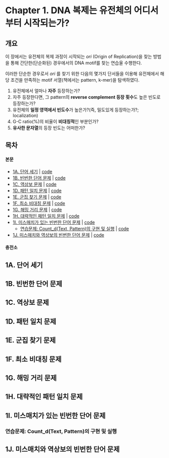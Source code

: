 # Chapter 1. DNA 복제는 유전체의 어디서부터 시작되는가?
## 개요
이 장에서는 유전체의 복제 과정이 시작되는 *ori* (Origin of Replication)을 찾는 방법을 통해 간단한(단순화된) 경우에서의 DNA motif를 찾는 연습울 수행한다.

이러한 단순한 경우로서 *ori* 를 찾기 위한 다음의 몇가지 단서들을 이용해 유전체에서 해당 조건을 만족하는 motif 서열(책에서는 pattern, k-mer)을 탐색하였다.

1. 유전체에서 얼마나 **자주** 등장하는가?
2. 자주 등장한다면, 그 pattern의 **reverse complement 등장 횟수**도 높은 빈도로 등장하는가?
3. 유전체의 **일정 영역에서 빈도수**가 높은가?(즉, 밀도있게 등장하는가?; localization)
4. G-C ratio(%)의 비율이 **비대칭적**인 부분인가?
5. **유사한 문자열**의 등장 빈도는 어떠한가?

## 목차
 #### 본문
 - [1A. 단어 세기](#1a-단어-세기) | [code](./1A.%20PatternCount.py)
 - [1B. 빈번한 단어 문제](#1b-빈번한-단어-문제) | [code](./1B.%20FrequentWords.py)
 - [1C. 역상보 문제](#1c-역상보-문제) | [code](./1C.%20ReverseComplement.py)
 - [1D. 패턴 일치 문제](#1d-패턴-일치-문제) | [code](./1D.%20PatternOccurrence.py)
 - [1E. 군집 찾기 문제](#1e-군집-찾기-문제) | [code](./1E.%20FindClumps.py)
 - [1F. 최소 비대칭 문제](#1f-최소-비대칭-문제) | [code](./1F.%20MinimizeSkew.py)
 - [1G. 해밍 거리 문제](#1g-해밍-거리-문제) | [code](./1G.%20HammingDistance.py)
 - [1H. 대략적인 패턴 일치 문제](#1h-대략적인-패턴-일치-문제) | [code](./1H.%20NäivePatternMatiching.py)
 - [1I. 미스매치가 있는 빈번한 단어 문제](#1i-미스매치가-있는-빈번한-단어-문제) | [code](./1I.%20MostFrequentPseudoPattern.py)
     - [연습문제: Count_d(Text, Pattern)의 구현 및 실행](#연습문제-count_dtext-pattern의-구현-및-실행) | [code](./1I-Ex.%20ApproximatePatternCount.py)
 - [1J. 미스매치와 역상보의 빈번한 단어 문제](#1j-미스매치와-역상보의-빈번한-단어-문제) | [code](./1J.%20MostFrequentPseudoPatternwithComplements.py)

#### 충전소

## 1A. 단어 세기

## 1B. 빈번한 단어 문제

## 1C. 역상보 문제

## 1D. 패턴 일치 문제

## 1E. 군집 찾기 문제

## 1F. 최소 비대칭 문제

## 1G. 해밍 거리 문제

## 1H. 대략적인 패턴 일치 문제

## 1I. 미스매치가 있는 빈번한 단어 문제

### 연습문제: Count_d(Text, Pattern)의 구현 및 실행

## 1J. 미스매치와 역상보의 빈번한 단어 문제

